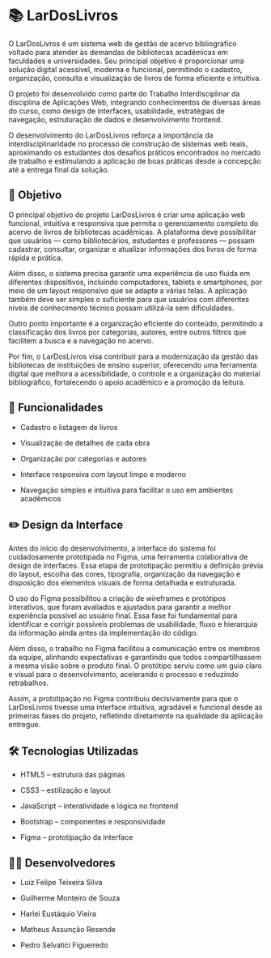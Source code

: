 # 📚 LarDosLivros
 
O LarDosLivros é um sistema web de gestão de acervo bibliográfico voltado para atender às demandas de bibliotecas acadêmicas em faculdades e universidades. Seu principal objetivo é proporcionar uma solução digital acessível, moderna e funcional, permitindo o cadastro, organização, consulta e visualização de livros de forma eficiente e intuitiva.

O projeto foi desenvolvido como parte do Trabalho Interdisciplinar da disciplina de Aplicações Web, integrando conhecimentos de diversas áreas do curso, como design de interfaces, usabilidade, estratégias de navegação, estruturação de dados e desenvolvimento frontend.

O desenvolvimento do LarDosLivros reforça a importância da interdisciplinaridade no processo de construção de sistemas web reais, aproximando os estudantes dos desafios práticos encontrados no mercado de trabalho e estimulando a aplicação de boas práticas desde a concepção até a entrega final da solução.

## 🎯 Objetivo

O principal objetivo do projeto LarDosLivros é criar uma aplicação web funcional, intuitiva e responsiva que permita o gerenciamento completo do acervo de livros de bibliotecas acadêmicas. A plataforma deve possibilitar que usuários — como bibliotecários, estudantes e professores — possam cadastrar, consultar, organizar e atualizar informações dos livros de forma rápida e prática.

Além disso, o sistema precisa garantir uma experiência de uso fluida em diferentes dispositivos, incluindo computadores, tablets e smartphones, por meio de um layout responsivo que se adapte a várias telas. A aplicação também deve ser simples o suficiente para que usuários com diferentes níveis de conhecimento técnico possam utilizá-la sem dificuldades.

Outro ponto importante é a organização eficiente do conteúdo, permitindo a classificação dos livros por categorias, autores, entre outros filtros que facilitem a busca e a navegação no acervo.

Por fim, o LarDosLivros visa contribuir para a modernização da gestão das bibliotecas de instituições de ensino superior, oferecendo uma ferramenta digital que melhora a acessibilidade, o controle e a organização do material bibliográfico, fortalecendo o apoio acadêmico e a promoção da leitura.

## 🧩 Funcionalidades

* Cadastro e listagem de livros

* Visualização de detalhes de cada obra

* Organização por categorias e autores

* Interface responsiva com layout limpo e moderno

* Navegação simples e intuitiva para facilitar o uso em ambientes acadêmicos

## ✏️ Design da Interface

Antes do início do desenvolvimento, a interface do sistema foi cuidadosamente prototipada no Figma, uma ferramenta colaborativa de design de interfaces. Essa etapa de prototipação permitiu a definição prévia do layout, escolha das cores, tipografia, organização da navegação e disposição dos elementos visuais de forma detalhada e estruturada.

O uso do Figma possibilitou a criação de wireframes e protótipos interativos, que foram avaliados e ajustados para garantir a melhor experiência possível ao usuário final. Essa fase foi fundamental para identificar e corrigir possíveis problemas de usabilidade, fluxo e hierarquia da informação ainda antes da implementação do código.

Além disso, o trabalho no Figma facilitou a comunicação entre os membros da equipe, alinhando expectativas e garantindo que todos compartilhassem a mesma visão sobre o produto final. O protótipo serviu como um guia claro e visual para o desenvolvimento, acelerando o processo e reduzindo retrabalhos.

Assim, a prototipação no Figma contribuiu decisivamente para que o LarDosLivros tivesse uma interface intuitiva, agradável e funcional desde as primeiras fases do projeto, refletindo diretamente na qualidade da aplicação entregue.


## 🛠️ Tecnologias Utilizadas

* HTML5 – estrutura das páginas

* CSS3 – estilização e layout

* JavaScript – interatividade e lógica no frontend

* Bootstrap – componentes e responsividade

* Figma – prototipação da interface

## 👨‍💻 Desenvolvedores

* Luiz Felipe Teixeira Silva
  
* Guilherme Monteiro de Souza
  
* Harlei Eustáquio Vieira
  
* Matheus Assunção Resende
  
* Pedro Selvatici Figueiredo
